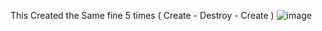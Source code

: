 
This Created the Same fine 5 times ( Create - Destroy - Create )
![image](https://user-images.githubusercontent.com/124629161/235211902-4945e2d6-dddd-4323-b64a-847765410def.png)
